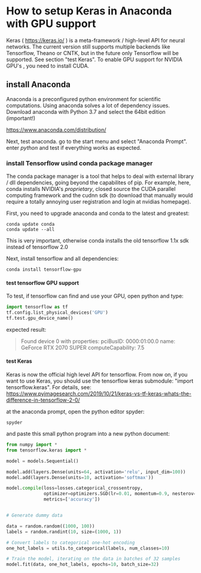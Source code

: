 # How to setup Keras in Anaconda with GPU support

Keras ( https://keras.io/ ) is a meta-framework / high-level API for neural networks. The current version still supports multiple backends like Tensorflow, Theano or CNTK, but in the future only Tensorflow will be supported. See section "test Keras".
To enable GPU support for NVIDIA GPU's , you need to install CUDA.


## install Anaconda

Anaconda is a preconfigured python environment for scientific computations. Using anaconda solves a lot of dependency issues.
Download anaconda with Python 3.7 and select the 64bit edition (important!)

https://www.anaconda.com/distribution/

Next, test anaconda. go to the start menu and select "Anaconda Prompt". enter *python* and test if everything works as expected.

### install Tensorflow usind conda package manager

The conda package manager is a tool that helps to deal with external library / dll dependencies, going beyond the capabilites of pip. For example, here, conda installs NVIDIA's *proprietary*, closed source the CUDA parallel computing framework and the cudnn sdk (to download that manually would require a totally annoying user registration and login at nvidias homepage).

First, you need to upgrade anaconda and conda to the latest and greatest:

```
conda update conda
conda update --all
```
This is very important, otherwise conda installs the old tensorflow 1.1x sdk instead of tensorflow 2.0

Next, install tensorflow and all dependencies:

```
conda install tensorflow-gpu
```

#### test tensorflow GPU support

To test, if tensorflow can find and use your GPU, open python and type:

```python
import tensorflow as tf
tf.config.list_physical_devices('GPU')
tf.test.gpu_device_name() 
```
expected result:
> Found device 0 with properties:
> pciBusID: 0000:01:00.0 name: GeForce RTX 2070 SUPER computeCapability: 7.5

#### test Keras

Keras is now the official high level API for tensorflow. From now on, if you want to use Keras, you should use the tensorflow keras submodule: "import tensorflow.keras". For details, see: https://www.pyimagesearch.com/2019/10/21/keras-vs-tf-keras-whats-the-difference-in-tensorflow-2-0/

at the anaconda prompt, open the python editor spyder: 

```
spyder
```

and paste this small python program into a new python document:

```python
from numpy import *
from tensorflow.keras import *

model = models.Sequential()

model.add(layers.Dense(units=64, activation='relu', input_dim=100))
model.add(layers.Dense(units=10, activation='softmax'))

model.compile(loss=losses.categorical_crossentropy,
              optimizer=optimizers.SGD(lr=0.01, momentum=0.9, nesterov=True),
              metrics=['accuracy'])


# Generate dummy data

data = random.random((1000, 100))
labels = random.randint(10, size=(1000, 1))

# Convert labels to categorical one-hot encoding
one_hot_labels = utils.to_categorical(labels, num_classes=10)

# Train the model, iterating on the data in batches of 32 samples
model.fit(data, one_hot_labels, epochs=10, batch_size=32)
```
